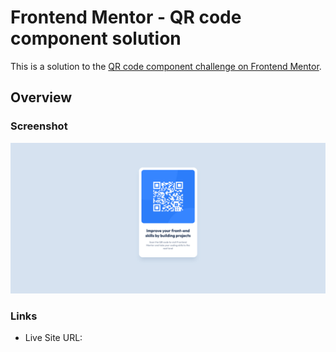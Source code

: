 # Frontend Mentor - QR code component solution

This is a solution to the [QR code component challenge on Frontend Mentor](https://www.frontendmentor.io/challenges/qr-code-component-iux_sIO_H).

## Overview

### Screenshot

![](solution.png)

### Links

- Live Site URL: [](https://fm-qr-code-umber.vercel.app/)

